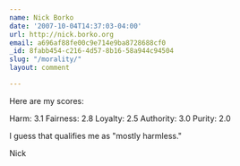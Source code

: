```yaml
---
name: Nick Borko
date: '2007-10-04T14:37:03-04:00'
url: http://nick.borko.org
email: a696af88fe00c9e714e9ba8728688cf0
_id: 8fabb454-c216-4d57-8b16-58a944c94504
slug: "/morality/"
layout: comment

---
```


Here are my scores:

Harm:      3.1
Fairness:  2.8
Loyalty:   2.5
Authority: 3.0
Purity:    2.0

I guess that qualifies me as "mostly harmless."

Nick
